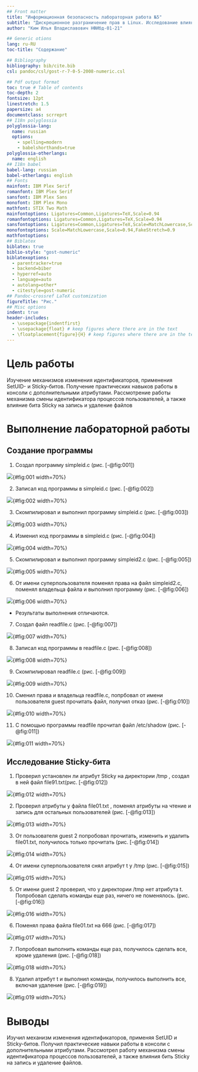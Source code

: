 ```yaml
---
## Front matter
title: "Информационная безопасность лабораторная работа №5"
subtitle: "Дискреционное разграничение прав в Linux. Исследование влияния дополнительных атрибутов"
author: "Ким Илья Владиславович НФИбд-01-21"

## Generic otions
lang: ru-RU
toc-title: "Содержание"

## Bibliography
bibliography: bib/cite.bib
csl: pandoc/csl/gost-r-7-0-5-2008-numeric.csl

## Pdf output format
toc: true # Table of contents
toc-depth: 2
fontsize: 12pt
linestretch: 1.5
papersize: a4
documentclass: scrreprt
## I18n polyglossia
polyglossia-lang:
  name: russian
  options:
	- spelling=modern
	- babelshorthands=true
polyglossia-otherlangs:
  name: english
## I18n babel
babel-lang: russian
babel-otherlangs: english
## Fonts
mainfont: IBM Plex Serif
romanfont: IBM Plex Serif
sansfont: IBM Plex Sans
monofont: IBM Plex Mono
mathfont: STIX Two Math
mainfontoptions: Ligatures=Common,Ligatures=TeX,Scale=0.94
romanfontoptions: Ligatures=Common,Ligatures=TeX,Scale=0.94
sansfontoptions: Ligatures=Common,Ligatures=TeX,Scale=MatchLowercase,Scale=0.94
monofontoptions: Scale=MatchLowercase,Scale=0.94,FakeStretch=0.9
mathfontoptions:
## Biblatex
biblatex: true
biblio-style: "gost-numeric"
biblatexoptions:
  - parentracker=true
  - backend=biber
  - hyperref=auto
  - language=auto
  - autolang=other*
  - citestyle=gost-numeric
## Pandoc-crossref LaTeX customization
figureTitle: "Рис."
## Misc options
indent: true
header-includes:
  - \usepackage{indentfirst}
  - \usepackage{float} # keep figures where there are in the text
  - \floatplacement{figure}{H} # keep figures where there are in the text
---
```


# Цель работы

Изучение механизмов изменения идентификаторов, применения
SetUID- и Sticky-битов. Получение практических навыков работы в консоли с дополнительными атрибутами. Рассмотрение работы механизма
смены идентификатора процессов пользователей, а также влияние бита
Sticky на запись и удаление файлов

# Выполнение лабораторной работы

## Создание программы

1. Создал программу simpleid.c (рис. [-@fig:001])

![](image/1.png){#fig:001 width=70%}

2. Записал код программы в simpleid.c (рис. [-@fig:002])

![](image/2.png){#fig:002 width=70%}

3. Скомпилировал и выполнил программу simpleid.c (рис. [-@fig:003])

![](image/3.png){#fig:003 width=70%}

4. Изменил код программы в simpleid.c (рис. [-@fig:004])

![](image/4.png){#fig:004 width=70%}

5. Скомпилировал и выполнил программу simpleid2.c (рис. [-@fig:005])

![](image/5.png){#fig:005 width=70%}

6. От имени суперпользователя поменял права на файл simpleid2.c, поменял владельца файла и выполнил программу (рис. [-@fig:006])

![](image/6.png){#fig:006 width=70%}

 - Результаты выполнения отличаются.

7. Создал файл readfile.c (рис. [-@fig:007])

![](image/7.png){#fig:007 width=70%}
 
8. Записал код программы в readfile.c (рис. [-@fig:008])

![](image/8.png){#fig:008 width=70%}

9. Скомпилировал readfile.c (рис. [-@fig:009])

![](image/9.png){#fig:009 width=70%}

10. Сменил права и владельца readfile.c, попрбовал от имени пользователя guest прочитать файл, получил отказ (рис. [-@fig:010])

![](image/10.png){#fig:010 width=70%}

11. С помощью программы readfile прочитал файл /etc/shadow (рис. [-@fig:011])

![](image/11.png){#fig:011 width=70%}

## Исследование Sticky-бита

1. Проверил установлен ли атрибут Sticky на директории /tmp , создал в ней файл file91.txt(рис. [-@fig:012])

![](image/12.png){#fig:012 width=70%}

2. Проверил атрибуты у файла file01.txt , поменял атрибуты на чтение и запись для остальных пользователей (рис. [-@fig:013])

![](image/13.png){#fig:013 width=70%}

3. От пользователя guest 2 попробовал прочитать, изменить и удалить file01.txt, получилось только прочитать   (рис. [-@fig:014])

![](image/14.png){#fig:014 width=70%}

4. От имени суперпользователя снял атрибут t у /tmp (рис. [-@fig:015])

![](image/15.png){#fig:015 width=70%}

5. От имени guest 2 проверил, что у директории /tmp нет атрибута t. Попробовал сделать команды еще раз, ничего не поменялось. (рис. [-@fig:016])

![](image/16.png){#fig:016 width=70%}

6. Поменял права файла file01.txt на 666 (рис. [-@fig:017])

![](image/17.png){#fig:017 width=70%}

7. Попробовал выполнить команды еще раз, получилось сделать все, кроме удаления (рис. [-@fig:018])

![](image/18.png){#fig:018 width=70%}

8. Удалил атрибут t и выполнил команды, получилось выполнить все, включая удаление (рис. [-@fig:019])

![](image/19.png){#fig:019 width=70%}


# Выводы

Изучил механизм изменения идентификаторов, применяя SetUID и Sticky-битов. Получил практические навыки работы в консоли с дополнительными атрибутами. Рассмотрел работу механизма смены идентификатора процессов пользователей, а также влияния бить Sticky на запись и удаление файлов.